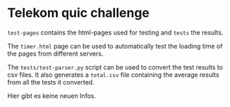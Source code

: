# Telekom quic challenge
`test-pages` contains the html-pages used for testing and `tests` the results.

The `timer.html` page can be used to automatically test the loading time of the pages from different servers.

The `tests/test-parser.py` script can be used to convert the test results to csv files. It also generates a `total.csv` file containing the average results from all the tests it converted.

Hier gibt es keine neuen Infos.
